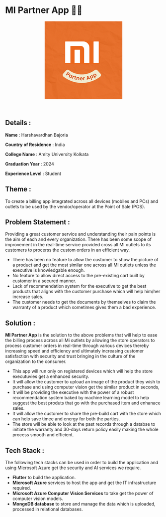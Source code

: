 # MI Partner App :technologist: 
<p align="center">
<img src="https://github.com/HVbajoria/MI-Partner-App/blob/main/Logo.png" width="250" alt="accessibility text" >
  </p>
</br>

## Details : 
**Name** : Harshavardhan Bajoria</br>

**Country of Residence** : India</br>

**College Name** : Amity University Kolkata

**Graduation Year** : 2024

**Experience Level** : Student</br>

## Theme : 
To create a billing app integrated across all devices (mobiles and PCs) and outlets to be used by the vendor/operator at the Point of Sale (POS).

## Problem Statement :
Providing a great customer service and understanding their pain points is the aim of each and every organization. There has been some scope of improvement in the real-time service provided cross all MI outlets to its customers to procerss the custom orders in an efficient way.
* There has been no feature to allow the customer to show the picture of a product and get the most similar one across all MI outlets unless the executive is knowledgable enough.
* No feature to allow direct access to the pre-existing cart built by customer in a secured manner.
* Lack of recommendation system for the executive to get the best products that aligns with the customer purchase which will help him/her increase sales.
* The customer needs to get the documents by themselves to claim the warranty of a product which sometimes gives them a bad experience.

## Solution :
**MI Partner App** is the solution to the above problems that will help to ease the billing process across all Mi outlets by allowing the store operators to process customer orders in real-time through various devices thereby increasing speed and efficiency and ultimately increasing customer satisfaction with security and trust bringing in the culture of the organization to the consumer.
* This app will run only on registered devices which will help the store executuvies get a enhanced security.
* It will allow the customer to upload an image of the product they wish to purchase and using computer vision get the similar product in seconds,
* It will be providing the executive with the power of a robust recommendation system baked by machine learning model to help suggest the best produts that go with the purchased item and enhanace sales.
* It will allow the customer to share the pre-build cart with the store which can help save timee and energy for both the parties.
* The store will be able to look at the past records through a databse to initiate the warranty and 30-days return policy easily making the whole process smooth and efficient.

## Tech Stack :
The following tech stacks can be used in order to build the application and using Microsoft Azure get the security and AI services we require. 
* **Flutter** to build the application.
* **Microsoft Azure** services to host the app and get the IT infrastructure required.
* **Microsoft Azure Computer Vision Services** to take get the power of computer vision models.
* **MongoDB database** to store and manage the data which is uploaded, processed in relational databases.
